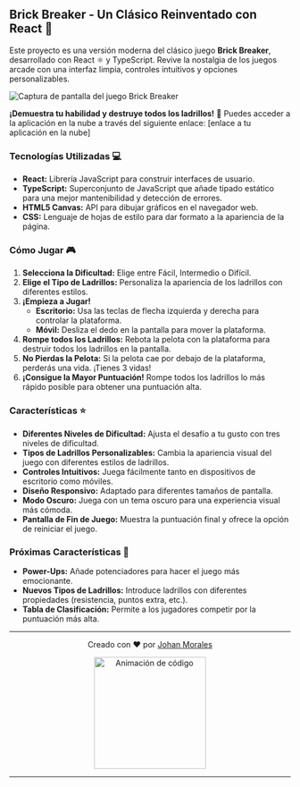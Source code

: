 ## Brick Breaker - Un Clásico Reinventado con React 🧱

Este proyecto es una versión moderna del clásico juego **Brick Breaker**, desarrollado con React ⚛️ y TypeScript. Revive la nostalgia de los juegos arcade con una interfaz limpia, controles intuitivos y opciones personalizables. 

![Captura de pantalla del juego Brick Breaker](https://a.silvergames.com/j/b/pixel-brick-breaker.jpg) 

**¡Demuestra tu habilidad y destruye todos los ladrillos!** 🚀  Puedes acceder a la aplicación en la nube a través del siguiente enlace: [enlace a tu aplicación en la nube]

### Tecnologías Utilizadas 💻

* **React:** Librería JavaScript para construir interfaces de usuario.
* **TypeScript:** Superconjunto de JavaScript que añade tipado estático para una mejor mantenibilidad y detección de errores.
* **HTML5 Canvas:** API para dibujar gráficos en el navegador web.
* **CSS:** Lenguaje de hojas de estilo para dar formato a la apariencia de la página.

### Cómo Jugar 🎮

1. **Selecciona la Dificultad:** Elige entre Fácil, Intermedio o Difícil.
2. **Elige el Tipo de Ladrillos:** Personaliza la apariencia de los ladrillos con diferentes estilos.
3. **¡Empieza a Jugar!** 
    * **Escritorio:** Usa las teclas de flecha izquierda y derecha para controlar la plataforma.
    * **Móvil:** Desliza el dedo en la pantalla para mover la plataforma.
4. **Rompe todos los Ladrillos:** Rebota la pelota con la plataforma para destruir todos los ladrillos en la pantalla.
5. **No Pierdas la Pelota:** Si la pelota cae por debajo de la plataforma, perderás una vida. ¡Tienes 3 vidas!
6. **¡Consigue la Mayor Puntuación!** Rompe todos los ladrillos lo más rápido posible para obtener una puntuación alta.

### Características ⭐

* **Diferentes Niveles de Dificultad:** Ajusta el desafío a tu gusto con tres niveles de dificultad.
* **Tipos de Ladrillos Personalizables:** Cambia la apariencia visual del juego con diferentes estilos de ladrillos.
* **Controles Intuitivos:** Juega fácilmente tanto en dispositivos de escritorio como móviles.
* **Diseño Responsivo:** Adaptado para diferentes tamaños de pantalla.
* **Modo Oscuro:** Juega con un tema oscuro para una experiencia visual más cómoda.
* **Pantalla de Fin de Juego:** Muestra la puntuación final y ofrece la opción de reiniciar el juego.

### Próximas Características 🔮

* **Power-Ups:** Añade potenciadores para hacer el juego más emocionante.
* **Nuevos Tipos de Ladrillos:** Introduce ladrillos con diferentes propiedades (resistencia, puntos extra, etc.).
* **Tabla de Clasificación:** Permite a los jugadores competir por la puntuación más alta.


---

<div align="center">
  <p>Creado con ❤️ por <a href="https://github.com/JohanMorales211" target="_blank">Johan Morales</a></p>
  <img src="https://media.giphy.com/media/SWoSkN6DxTszq/giphy.gif" width="200" alt="Animación de código">
</div>

---
